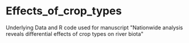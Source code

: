 # Effects_of_crop_types
Underlying Data and R code used for manuscript "Nationwide analysis reveals differential effects of crop types on river biota"

